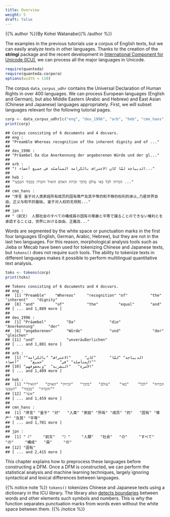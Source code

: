 ```yaml
---
title: Overview
weight: 5
draft: false
---
```


{{% author %}}By Kohei Watanabe{{% /author %}} 

The examples in the previous tutorials use a corpus of English texts, but we can easily analyze texts in other languages. Thanks to the creation of the **stringi** package and the recent development in [International Component for Unicode (ICU)](http://site.icu-project.org/home), we can process all the major languages in Unicode.


```r
require(quanteda)
require(quanteda.corpora)
options(width = 110)
```

The corpus `data_corpus_udhr` contains the Universal Declaration of Human Rights in over 400 languages. We can process European languages (English and German), but also Middle Eastern (Arabic and Hebrew) and East Asian (Chinese and Japanese) languages appropriately. First, we will subset languages relevant for the following tutorial pages.


```r
corp <- data_corpus_udhr[c("eng", "deu_1996", "arb", "heb", "cmn_hans", "jpn")]
print(corp)
```

```
## Corpus consisting of 6 documents and 4 docvars.
## eng :
## "Preamble Whereas recognition of the inherent dignity and of ..."
## 
## deu_1996 :
## "Präambel Da die Anerkennung der angeborenen Würde und der gl..."
## 
## arb :
## "الديباجة لمّا كان الاعتراف بالكرامة المتأصلة في جميع أعضاء ا..."
## 
## heb :
## "הכרזה לכל באי עולם בדבר זכויות האדם הואיל והכרה בכבוד הטבעי ..."
## 
## cmn_hans :
## "序言 鉴于对人类家庭所有成员的固有尊严及其平等的和不移的权利的承认,乃是世界自由、正义与和平的基础, 鉴于对人权的无视和..."
## 
## jpn :
## "〈前文〉 人類社会のすべての構成員の固有の尊厳と平等で譲ることのできない権利とを承認することは、世界における自由、正義及..."
```

Words are segmented by the white space or punctuation marks in the first four languages (English, German, Arabic, Hebrew), but they are not in the last two languages. For this reason, morphological analysis tools such as Jieba or Mecab have been used for tokenizing Chinese and Japanese texts, but `tokens()` does not require such tools. The ability to tokenize texts in different languages makes it possible to perform multilingual quantitative text analysis.


```r
toks <- tokens(corp)
print(toks)
```

```
## Tokens consisting of 6 documents and 4 docvars.
## eng :
##  [1] "Preamble"    "Whereas"     "recognition" "of"          "the"         "inherent"    "dignity"    
##  [8] "and"         "of"          "the"         "equal"       "and"        
## [ ... and 1,889 more ]
## 
## deu_1996 :
##  [1] "Präambel"         "Da"               "die"              "Anerkennung"      "der"             
##  [6] "angeborenen"      "Würde"            "und"              "der"              "gleichen"        
## [11] "und"              "unveräußerlichen"
## [ ... and 1,801 more ]
## 
## arb :
##  [1] "الديباجة" "لمّا"      "كان"      "الاعتراف" "بالكرامة" "المتأصلة" "في"       "جميع"     "أعضاء"   
## [10] "الأسرة"   "البشرية"  "وبحقوقهم"
## [ ... and 1,409 more ]
## 
## heb :
##  [1] "הכרזה"  "לכל"    "באי"    "עולם"   "בדבר"   "זכויות" "האדם"   "הואיל"  "והכרה"  "בכבוד"  "הטבעי" 
## [12] "אשר"   
## [ ... and 1,459 more ]
## 
## cmn_hans :
##  [1] "序言" "鉴于" "对"   "人类" "家庭" "所有" "成员" "的"   "固有" "尊严" "及其" "平等"
## [ ... and 1,701 more ]
## 
## jpn :
##  [1] "〈"     "前文"   "〉"     "人類"   "社会"   "の"     "すべて" "の"     "構成"   "員"     "の"    
## [12] "固有"  
## [ ... and 2,415 more ]
```

This chapter explains how to preprocess these languages before constructing a DFM. Once a DFM is constructed, we can perform the statistical analysis and machine learning techniques, largely ignoring syntactical and lexical differences between languages.

{{% notice note %}}
`tokens()` tokenizes Chinese and Japanese texts using a dictionary in the ICU library. The library also [detects boundaries](http://userguide.icu-project.org/boundaryanalysis) between words and other elements such symbols and numbers. This is why the function separates punctuation marks from words even without the white space between them.
{{% /notice %}}
